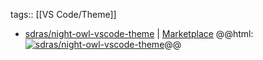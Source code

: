tags:: [[VS Code/Theme]]

- [sdras/night-owl-vscode-theme](https://github.com/sdras/night-owl-vscode-theme) | [Marketplace](https://marketplace.visualstudio.com/items?itemName=)
  @@html: <a href="https://github.com/sdras/night-owl-vscode-theme/"><img src="https://github-readme-stats-astronomer.vercel.app/api/pin/?username=sdras&repo=night-owl-vscode-theme&theme=tokyonight" alt="sdras/night-owl-vscode-theme"/></a>@@
